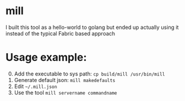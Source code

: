 # mill
I built this tool as a hello-world to golang but ended up actually using it instead of the typical Fabric based approach


# Usage example:
0) Add the executable to sys path: `cp build/mill /usr/bin/mill`
1) Generate default json: `mill makedefaults`
2) Edit `~/.mill.json`
3) Use the tool `mill servername commandname`
